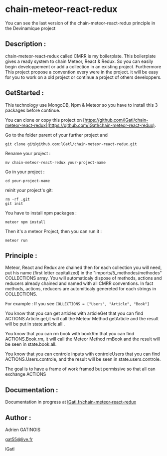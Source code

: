 # chain-meteor-react-redux
You can see the last version of the chain-meteor-react-redux principle in the Devinamique project

## Description :
chain-meteor-react-redux called CMRR is my boilerplate. 
This boilerplate gives a ready system to chain Meteor, React & Redux. 
So you can easily begin developpement or add a collection in an existing project. 
Furthermore This project propose a convention every were in the project. it will be easy for you to work on a old project or continue a project of others developpers. 

## GetStarted :
This technology use MongoDB, Npm & Meteor so you have to install this 3 packages before continue.

You can clone or copy this project on [https://github.com/lGatl/chain-meteor-react-redux](https://github.com/lGatl/chain-meteor-react-redux).

Go to the folder parent of your further project and

	git clone git@github.com:lGatl/chain-meteor-react-redux.git

Rename your project :

	mv chain-meteor-react-redux your-project-name

Go in your project :

	cd your-project-name

reinit your project's git:

	rm -rf .git
	git init

You have to install npm packages :

	meteor npm install

Then it's a meteor Project, then you can run it :

	meteor run

## Principle :

Meteor, React and Redux are chained then for each collection you will need, put his name (first letter capitalized) in the "imports/5_methodes/methodes" COLLECTIONS array. 
You will automaticaly dispose of methods, actions and reducers already chained and named with all CMRR conventions. In fact methods, actions, reducers are automiticaly genereted for each strings in COLLECTIONS.

For example : If you see `COLLECTIONS = ["Users", "Article", "Book"]`

You know that you can get articles with articleGet that you can find ACTIONS.Article.get,it will call the Meteor Method getArticle and the result will be put in state.article.all . 

You know that you can rm book with bookRm that you can find ACTIONS.Book.rm, it will call the Meteor Method rmBook and the result will be seen in state.book.all.

You know that you can controle inputs with controleUsers that you can find ACTIONS.Users.controle, and the result will be seen in state.users.controle. 

The goal is to have a frame of work framed but permissive so that all can exchange ACTIONS

## Documentation :
 Documentation in progress at [lGatl.fr/chain-meteor-react-redux](http://lGatl.fr/chain-meteor-react-redux)

## Author :
Adrien GATINOIS 

gat55@live.fr

lGatl
